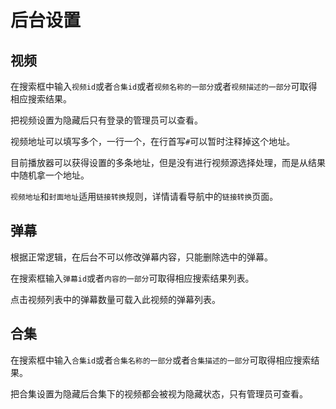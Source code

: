 后台设置
========
## 视频
在搜索框中输入`视频id`或者`合集id`或者`视频名称的一部分`或者`视频描述的一部分`可取得相应搜索结果。

把视频设置为隐藏后只有登录的管理员可以查看。

视频地址可以填写多个，一行一个，在行首写`#`可以暂时注释掉这个地址。

目前播放器可以获得设置的多条地址，但是没有进行视频源选择处理，而是从结果中随机拿一个地址。

`视频地址`和`封面地址`适用`链接转换`规则，详情请看导航中的`链接转换`页面。

## 弹幕
根据正常逻辑，在后台不可以修改弹幕内容，只能删除选中的弹幕。

在搜索框输入`弹幕id`或者`内容的一部分`可取得相应搜索结果列表。

点击视频列表中的弹幕数量可载入此视频的弹幕列表。

## 合集
在搜索框中输入`合集id`或者`合集名称的一部分`或者`合集描述的一部分`可取得相应搜索结果。

把合集设置为隐藏后合集下的视频都会被视为隐藏状态，只有管理员可查看。